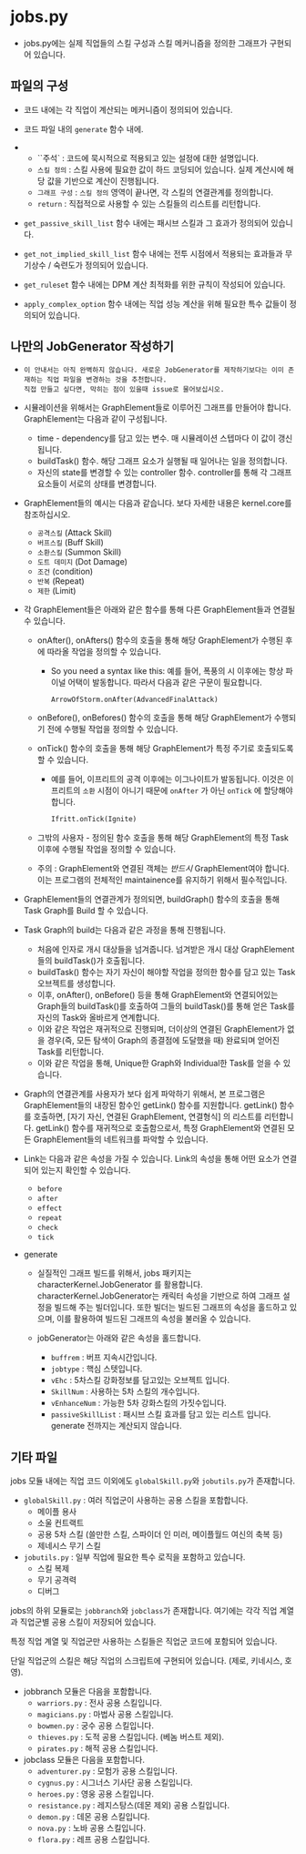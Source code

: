 jobs.py
======================


- jobs.py에는 실제 직업들의 스킬 구성과 스킬 메커니즘을 정의한 그래프가 구현되어 있습니다.


파일의 구성
-----------------------------------

- 코드 내에는 각 직업이 계산되는 메커니즘이 정의되어 있습니다.
- 코드 파일 내의 `generate` 함수 내에.
- 
  - ``주석` : 코드에 묵시적으로 적용되고 있는 설정에 대한 설명입니다.
  - `스킬 정의` : 스킬 사용에 필요한 값이 하드 코딩되어 있습니다. 실제 계산시에 해당 값을 기반으로 계산이 진행됩니다.
  - `그래프 구성` : `스킬 정의` 영역이 끝나면, 각 스킬의 연결관계를 정의합니다.
  - `return` : 직접적으로 사용할 수 있는 스킬들의 리스트를 리턴합니다.

- `get_passive_skill_list` 함수 내에는 패시브 스킬과 그 효과가 정의되어 있습니다.
- `get_not_implied_skill_list` 함수 내에는 전투 시점에서 적용되는 효과들과 무기상수 / 숙련도가 정의되어 있습니다.
- `get_ruleset` 함수 내에는 DPM 계산 최적화를 위한 규칙이 작성되어 있습니다.
- `apply_complex_option` 함수 내에는 직업 성능 계산을 위해 필요한 특수 값들이 정의되어 있습니다.

나만의 JobGenerator 작성하기
------------------------------------------------------------
  - ```warning
    이 안내서는 아직 완벽하지 않습니다. 새로운 JobGenerator를 제작하기보다는 이미 존재하는 직업 파일을 변경하는 것을 추천합니다.
    직접 만들고 싶다면, 막히는 점이 있을때 issue로 물어보십시오.
    ```

  - 시뮬레이션을 위해서는 GraphElement들로 이루어진 그래프를 만들어야 합니다. GraphElement는 다음과 같이 구성됩니다.

    - time - dependency를 담고 있는 변수. 매 시뮬레이션 스텝마다 이 값이 갱신됩니다.
    - buildTask() 함수. 해당 그래프 요소가 실행될 때 일어나는 일을 정의합니다.
    - 자신의 state를 변경할 수 있는 controller 함수. controller를 통해 각 그래프 요소들이 서로의 상태를 변경합니다.
  
  - GraphElement들의 예시는 다음과 같습니다. 보다 자세한 내용은 kernel.core를 참조하십시오.

    - `공격스킬` (Attack Skill)
    - `버프스킬` (Buff Skill)
    - `소환스킬` (Summon Skill)
    - `도트 데미지` (Dot Damage)
    - `조건` (condition)
    - `반복` (Repeat)
    - `제한` (Limit)

- 각 GraphElement들은 아래와 같은 함수를 통해 다른 GraphElement들과 연결될 수 있습니다.

    - onAfter(), onAfters() 함수의 호출을 통해 해당 GraphElement가 수행된 후에 따라올 작업을 정의할 수 있습니다.
      
      - So you need a syntax like this: 예를 들어, 폭풍의 시 이후에는 항상 파이널 어택이 발동합니다. 따라서 다음과 같은 구문이 필요합니다.
        
        ```python
        ArrowOfStorm.onAfter(AdvancedFinalAttack)
        ```

    - onBefore(), onBefores() 함수의 호출을 통해 해당 GraphElement가 수행되기 전에 수행될 작업을 정의할 수 있습니다.

    - onTick() 함수의 호출을 통해 해당 GraphElement가 특정 주기로 호출되도록 할 수 있습니다.

      - 예를 들어, 이프리트의 공격 이후에는 이그나이트가 발동됩니다. 이것은 이프리트의 `소환` 시점이 아니기 때문에 `onAfter` 가 아닌 `onTick` 에 할당해야 합니다.

        ```python 
        Ifritt.onTick(Ignite)
        ```
    - 그밖의 사용자 - 정의된 함수 호출을 통해 해당 GraphElement의 특정 Task 이후에 수행될 작업을 정의할 수 있습니다.

    - 주의 : GraphElement와 연결된 객체는 *반드시* GraphElement여야 합니다. 이는 프로그램의 전체적인 maintainence를 유지하기 위해서 필수적입니다.


- GraphElement들의 연결관계가 정의되면, buildGraph() 함수의 호출을 통해 Task Graph를 Build 할 수 있습니다.

- Task Graph의 build는 다음과 같은 과정을 통해 진행됩니다.

  - 처음에 인자로 개시 대상들을 넘겨줍니다. 넘겨받은 개시 대상 GraphElement들의 buildTask()가 호출됩니다.
  - buildTask() 함수는 자기 자신이 해야할 작업을 정의한 함수를 담고 있는 Task 오브젝트를 생성합니다.
  - 이후, onAfter(), onBefore() 등을 통해 GraphElement와 연결되어있는 Graph들의 buildTask()를 호출하여 그들의 buildTask()를 통해 얻은 Task를 자신의 Task와 올바르게 연계합니다.
  - 이와 같은 작업은 재귀적으로 진행되며, 더이상의 연결된 GraphElement가 없을 경우(즉, 모든 탐색이 Graph의 종결점에 도달했을 때) 완료되며 얻어진 Task를 리턴합니다.
  - 이와 같은 작업을 통해, Unique한 Graph와 Individual한 Task를 얻을 수 있습니다.

- Graph의 연결관계를 사용자가 보다 쉽게 파악하기 위해서, 본 프로그램은 GraphElement들의 내장된 함수인 getLink() 함수를 지원합니다.
  getLink() 함수를 호출하면, [자기 자신, 연결된 GraphElement, 연결형식] 의 리스트를 리턴합니다. getLink() 함수를 재귀적으로 호출함으로서, 특정 GraphElement와 연결된 모든 GraphElement들의 네트워크를 파악할 수 있습니다. 

- Link는 다음과 같은 속성을 가질 수 있습니다. Link의 속성을 통해 어떤 요소가 연결되어 있는지 확인할 수 있습니다.
  
  - `before`
  - `after`
  - `effect`
  - `repeat`
  - `check`
  - `tick`


- generate

  - 실질적인 그래프 빌드를 위해서, jobs 패키지는 characterKernel.JobGenerator 를 활용합니다.
    characterKernel.JobGenerator는 캐릭터 속성을 기반으로 하여 그래프 설정을 빌드해 주는 빌더입니다. 또한 빌더는 빌드된 그래프의 속성을 홀드하고 있으며, 이를 활용하여 빌드된 그래프의 속성을 불러올 수 있습니다.

  - jobGenerator는 아래와 같은 속성을 홀드합니다.

    - `buffrem` : 버프 지속시간입니다. 
    - `jobtype` : 핵심 스텟입니다.
    - `vEhc` : 5차스킬 강화정보를 담고있는 오브젝트 입니다.
    - `SkillNum` : 사용하는 5차 스킬의 개수입니다.
    - `vEnhanceNum` : 가능한 5차 강화스킬의 가짓수입니다.
    - `passiveSkillList` : 패시브 스킬 효과를 담고 있는 리스트 입니다. generate 전까지는 계산되지 않습니다.

기타 파일
-----------------------

jobs 모듈 내에는 직업 코드 이외에도 `globalSkill.py`와 `jobutils.py`가 존재합니다.

- `globalSkill.py` : 여러 직업군이 사용하는 공용 스킬을 포함합니다.
  - 메이플 용사
  - 소울 컨트랙트
  - 공용 5차 스킬 (쓸만한 스킬, 스파이더 인 미러, 메이플월드 여신의 축복 등)
  - 제네시스 무기 스킬
- `jobutils.py` : 일부 직업에 필요한 특수 로직을 포함하고 있습니다.
  - 스킬 복제
  - 무기 공격력
  - 디버그

jobs의 하위 모듈로는 `jobbranch`와 `jobclass`가 존재합니다. 여기에는 각각 직업 계열과 직업군별 공용 스킬이 저장되어 있습니다.

특정 직업 계열 및 직업군만 사용하는 스킬들은 직업군 코드에 포함되어 있습니다.

단일 직업군의 스킬은 해당 직업의 스크립트에 구현되어 있습니다. (제로, 키네시스, 호영).

- jobbranch 모듈은 다음을 포함합니다.
  - `warriors.py` : 전사 공용 스킬입니다.
  - `magicians.py` : 마법사 공용 스킬입니다.
  - `bowmen.py` : 궁수 공용 스킬입니다.
  - `thieves.py` : 도적 공용 스킬입니다. (베놈 버스트 제외).
  - `pirates.py` : 해적 공용 스킬입니다.
- jobclass 모듈은 다음을 포함합니다.
  - `adventurer.py` : 모험가 공용 스킬입니다.
  - `cygnus.py` : 시그너스 기사단 공용 스킬입니다.
  - `heroes.py` : 영웅 공용 스킬입니다.
  - `resistance.py` : 레지스탕스(데몬 제외) 공용 스킬입니다.
  - `demon.py` : 데몬 공용 스킬입니다.
  - `nova.py` : 노바 공용 스킬입니다.
  - `flora.py` : 레프 공용 스킬입니다.
